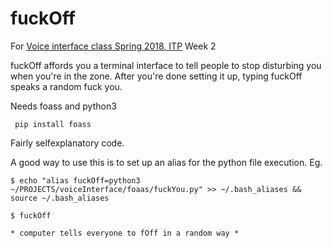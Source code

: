 # fuckOff

For [Voice interface class Spring 2018, ITP](https://github.com/juxtapix/ExpressiveInterfaces_Voice/wiki) Week 2

fuckOff affords you a terminal interface to tell people to stop disturbing you when you're in the zone. After you're done setting it up, typing fuckOff speaks a random fuck you.

Needs foass and python3

     pip install foass

Fairly selfexplanatory code.

A good way to use this is to set up an alias for the python file execution.
Eg. 

    $ echo "alias fuckOff=python3 ~/PROJECTS/voiceInterface/foaas/fuckYou.py" >> ~/.bash_aliases && source ~/.bash_aliases
    
    $ fuckOff
    
    * computer tells everyone to fOff in a random way *  
